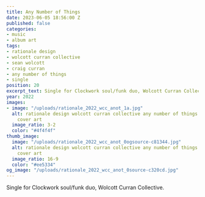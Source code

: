 ```yaml
---
title: Any Number of Things
date: 2023-06-05 18:56:00 Z
published: false
categories:
- music
- album art
tags:
- rationale design
- wolcott curran collective
- sean wolcott
- craig curran
- any number of things
- single
position: 20
excerpt_text: Single for Clockwork soul/funk duo, Wolcott Curran Collective.
year: 2022
images:
- image: "/uploads/rationale_2022_wcc_anot_1a.jpg"
  alt: rationale design wolcott curran collective any number of things 2022 single
    cover art
  image_ratio: 3-2
  color: "#4f4f4f"
thumb_image:
  image: "/uploads/rationale_2022_wcc_anot_0ogsource-c81344.jpg"
  alt: rationale design wolcott curran collective any number of things 2022 single
    cover art
  image_ratio: 16-9
  color: "#ee5334"
og_image: "/uploads/rationale_2022_wcc_anot_0source-c320cd.jpg"
---
```


Single for Clockwork soul/funk duo, Wolcott Curran Collective.
